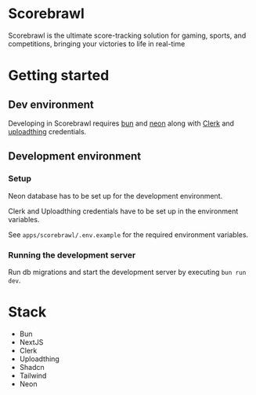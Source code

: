 # Scorebrawl

Scorebrawl is the ultimate score-tracking solution for gaming, sports, and competitions, bringing your victories to life
in real-time

# Getting started

## Dev environment

Developing in Scorebrawl requires [bun](https://bun.sh/) and [neon](https://neon.tech/) along
with [Clerk](https://clerk.com) and [uploadthing](https://uploadthing.com) credentials.

## Development environment

### Setup

Neon database has to be set up for the development environment.

Clerk and Uploadthing credentials have to be set up in the environment variables.

See `apps/scorebrawl/.env.example` for the required environment variables.

### Running the development server

Run db migrations and start the development server by executing `bun run dev`.

# Stack

- Bun
- NextJS
- Clerk
- Uploadthing
- Shadcn
- Tailwind
- Neon
